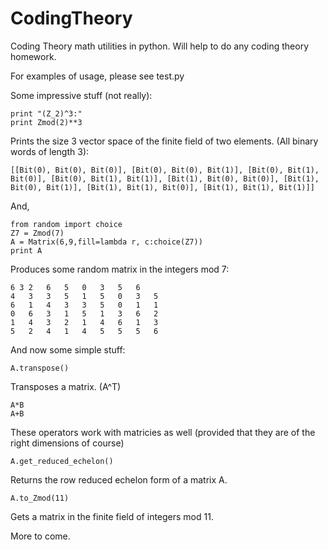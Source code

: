 CodingTheory
============

Coding Theory math utilities in python.
Will help to do any coding theory homework.

For examples of usage, please see test.py


Some impressive stuff (not really):

    print "(Z_2)^3:"
    print Zmod(2)**3

Prints the size 3 vector space of the finite field of two elements. (All binary words of length 3):

    [[Bit(0), Bit(0), Bit(0)], [Bit(0), Bit(0), Bit(1)], [Bit(0), Bit(1), Bit(0)], [Bit(0), Bit(1), Bit(1)], [Bit(1), Bit(0), Bit(0)], [Bit(1), Bit(0), Bit(1)], [Bit(1), Bit(1), Bit(0)], [Bit(1), Bit(1), Bit(1)]]

And,

    from random import choice
    Z7 = Zmod(7)
    A = Matrix(6,9,fill=lambda r, c:choice(Z7))
    print A


Produces some random matrix in the integers mod 7:

    6 3	2	6	5	0	3	5	6
    4	3	3	5	1	5	0	3	5
    6	1	4	3	3	5	0	1	1
    0	6	3	1	5	1	3	6	2
    1	4	3	2	1	4	6	1	3
    5	2	4	1	4	5	5	5	6


And now some simple stuff:

    A.transpose()

Transposes a matrix. (A^T)

    A*B
    A+B

These operators work with matricies as well (provided that they are of the right dimensions of course)

    A.get_reduced_echelon()

Returns the row reduced echelon form of a matrix A.

    A.to_Zmod(11)

Gets a matrix in the finite field of integers mod 11.

More to come.
